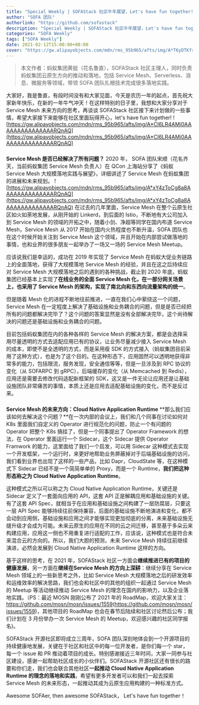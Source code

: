 ```yaml
---
title: "Special Weekly | SOFAStack 社区牛年展望，Let's have fun together!"
author: "SOFA 团队"
authorlink: "https://github.com/sofastack"
description: "Special Weekly | SOFAStack 社区牛年展望，Let's have fun together!"
categories: "SOFA Weekly"
tags: ["SOFA Weekly"]
date: 2021-02-12T15:00:00+08:00
cover: "https://gw.alipayobjects.com/mdn/rms_95b965/afts/img/A*T6yDTKfrBaAAAAAAAAAAAAAAARQnAQ"
---
```


> 本文作者：蚂蚁集团黄挺（花名鲁直），SOFAStack 社区主理人，同时负责蚂蚁集团云原生方向的推动和落地，包括 Service Mesh、Serverless、消息、微服务等领域，带领 SOFA 团队扎根技术完成很多落地实践。

大家好，我是鲁直，有段时间没有和大家见面，今天是农历一年的起点，首先祝大家新年快乐，在新的一年牛气冲天！在这样特别的日子里，我想和大家分享对于 Service Mesh 未来方向的思考，再谈谈 SOFAStack 社区接下来计划做的一些事情，希望大家接下来能够在社区里面玩得开心，let's have fun together!
![https://gw.alipayobjects.com/mdn/rms_95b965/afts/img/A*Cl6LR4AMi0AAAAAAAAAAAAAAARQnAQ](https://gw.alipayobjects.com/mdn/rms_95b965/afts/img/A*Cl6LR4AMi0AAAAAAAAAAAAAAARQnAQ)

### 

**Service Mesh 是否已经解决了所有问题？**
2020 年， SOFA 团队宋顺（花名齐天，当前蚂蚁集团 Service Mesh 负责人）在 QCon 上海站分享了《蚂蚁 Service Mesh 大规模落地实践与展望》，详细讲述了 Service Mesh 在蚂蚁集团的进展和未来规划。
![https://gw.alipayobjects.com/mdn/rms_95b965/afts/img/A*xY4zToCg8a8AAAAAAAAAAAAAARQnAQ](https://gw.alipayobjects.com/mdn/rms_95b965/afts/img/A*xY4zToCg8a8AAAAAAAAAAAAAARQnAQ)
在过去的几年里面，Service Mesh 在整个云原生社区如火如荼地发展，从刚开始的 Linkerd，到后面的 Istio，不断地有大公司加入到 Service Mesh 的领域的开拓之中，随着小剑、净超等同学在国内布道 Service Mesh，Service Mesh 从 2017 开始在国内火热程度也不断升温，SOFA 团队也在这个时候开始关注到 Service Mesh 这个领域，并且开始在内部尝试做落地的事情，也和业界的很多朋友一起举办了一场又一场的 Service Mesh Meetup。

应该说我们是幸运的，成功在 2019 年实现了 Service Mesh 在蚂蚁大促业务链路上的全面落地，获得了大规模落地 Service Mesh 的经验，并且在这之后持续应对 Service Mesh 大规模落地之后的遇到的各种挑战，截止到 2020 年底，蚂蚁集团已经基本上实现了**在线业务的全面 Service Mesh 化，在一部分网关场景上，也采用了 Service Mesh 的架构，实现了南北向和东西向流量架构的统一**。

但是随着 Mesh 化的进程不断地往前推进，一直在我们心中萦绕这一个问题，Service Mesh 在一定程度上解决了基础设施和业务耦合的问题，但是是否已经把所有的问题都解决完毕了？这个问题的答案显然是没有全部解决完毕，这个尚待解决的问题还是基础设施和业务耦合的问题。

目前包括蚂蚁集团在内的各种各样的 Service Mesh 的解决方案，都是会选择采用尽量透明的方式去适配应用已有的协议，让业务尽量减少接入 Service Mesh 的成本，即使不是全透明的方式，而是采用瘦 SDK 的方式接入（蚂蚁集团目前采用了这种方式），也是为了这个目的。在这种形态下，应用固然可以透明地获得非常多的能力，包括限流，服务发现，安全通信等等，但是一旦涉及到 RPC 协议的变化（从 SOFARPC 到 gRPC），后端缓存的变化（从 Memcached 到 Redis），应用还是需要去修改代码适配新框架的 SDK，这又是一件无论让应用还是让基础设施团队非常痛苦的事情，本质上还是应用去适配基础设施的变化，而不是反过来。

###

**Service Mesh 的未来方向：Cloud Native Application Runtime**
**那么我们应该如何去解决这个问题？**在一次内部的会议上，我们和几个同事在讨论如何对 K8s 里面我们自定义的 Operator 进行规范化的问题，防止一个有问题的 Operator 把整个 K8s 搞挂了，但是一个同事提出了 Operator Framework 的想法，在 Operator 里面运行一个 Sidecar，这个 Sidecar 提供 Operator Framwork 的能力，这里面给了我们一个启发，可以用 Sidecar 这种模式去实现一个开发框架，一个运行时，来更好地帮助业务屏蔽掉对于后端基础设施的访问，我们看到业界也出现了这样的一些产品，比如 Dapr，CloudState 等，在这种模式下 Sidecar 已经不是一个简简单单的 Proxy，而是一个 Runtime，**我们把这种形态称之为 Cloud Native Application Runtime**。

这种模式之所以可以称之为 Cloud Native Application Runtime，关键还是 Sidecar 定义了一套面向应用的 API，这套 API 正是解耦应用和基础设施的关键。有了这套 API Spec，就相当于在应用和基础设施之间构建了一层防腐层，只要这一层 API Spec 能够持续往前保持兼容，后面的基础设施不断地演进和变化，都不会动到应用侧，基础设施和应用之间才能够实现更加彻底的分离，未来基础设施无缝升级才会成为可能。未来云原生的应用在不同的云之间迁移，甚至基于多朵云来构建应用，应用这一侧也不用重复进行适配的工作，应该说，这种模式也是符合未来混合云的方向的。所以，我们大胆的预测，未来 Service Mesh 持续往前继续演进，必然会发展到 Cloud Native Application Runtime 这样的方向。

基于这样的思考，在 2021 年，SOFAStack 社区一方面会**继续推进已有的项目的健康发展**，另一方面在**继续在Service Mesh 的方向上深耕**：继续分享在 Service Mesh 领域上的一些新思考之外，比如 Service Mesh 大规模落地之后的研发效率和运维效率的解决思路，我们也会和社区中的其他的组织一起通过 Service Mesh 的 Meetup 等活动继续推动 Service Mesh 的理念在国内的影响力，以及企业落地实践。（PS：最近 MOSN 刚刚公布了 2021 年的 RoadMap，欢迎大家关注：<https://github.com/mosn/mosn/issues/1559>(https://github.com/mosn/mosn/issues/1559)，其他项目的 RoadMap 也会在春节后陆续和社区讨论然后公布；我们计划在 3 月份举办一次 Service Mesh 的 Meetup，欢迎感兴趣的社区同学报名)。

SOFAStack 开源社区即将成立三周年，SOFA 团队深刻地体会到一个开源项目的持续健康地发展，关键在于社区和社区中的每一位开发者，是你们每一个 star，每一个 issue 和 PR 推动着项目的成长。特别感谢接近三年时间，大家一同参与社区建设，感谢一起帮助社区成长的小伙伴们。SOFAStack 开源社区还有很长的路要和你们走，我们也会联合其他社区**一起推动 Cloud Native Application Runtime 的理念的落地和实践**，希望有更多开发者可以和我们一起去探索 Service Mesh 的未来形态，一起推动其成为云原生应用构建的一种标准方式。

Awesome SOFAer, then awesome SOFAStack，
Let's have fun together！
